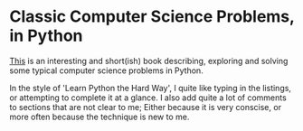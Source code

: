 # Classic Computer Science Problems, in Python[This](https://www.manning.com/books/classic-computer-science-problems-in-python)is an interesting and short(ish) book describing, exploring and solving sometypical computer science problems in Python.In the style of 'Learn Python the Hard Way', I quite like typing in thelistings, or attempting to complete it at a glance. I also add quite a lot ofcomments to sections that are not clear to me; Either because it is veryconscise, or more often because the technique is new to me.